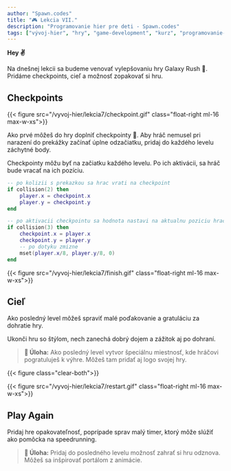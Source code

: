 ```yaml
---
author: "Spawn.codes"
title: "🎮 Lekcia VII."
description: "Programovanie hier pre deti - Spawn.codes"
tags: ["vývoj-hier", "hry", "game-development", "kurz", "programovanie-hier", "programovanie-pre-deti"]
---
```


**Hey ✌**

Na dnešnej lekcii sa budeme venovať vylepšovaniu hry <span class="font-semibold text-lg text-slate-800 text-center max-w-sm mx-1 rounded-md px-2 py-1 bg-gradient-to-r from-indigo-200 via-red-200 to-yellow-100 shadow-md shadow-indigo-600">Galaxy Rush 🌌</span>. Pridáme checkpoints, cieľ a možnosť zopakovať si hru.

## Checkpoints

{{< figure src="/vyvoj-hier/lekcia7/checkpoint.gif" class="float-right ml-16 max-w-xs">}}

Ako prvé môžeš do hry doplniť <span class="font-semibold text-lg text-slate-800 text-center max-w-sm mx-1 rounded-md px-2 py-1 bg-gradient-to-r from-indigo-200 via-red-200 to-yellow-100 shadow-md shadow-indigo-600">checkpointy 🚩</span>. Aby hráč nemusel pri narazení do prekážky začínať úplne odzačiatku, pridaj do každého levelu záchytné body.

Checkpointy môžu byť na začiatku každého levelu. Po ich aktivácii, sa hráč bude vracať na ich pozíciu.

```Lua
-- po kolizii s prekazkou sa hrac vrati na checkpoint
if collision(2) then
 	player.x = checkpoint.x
 	player.y = checkpoint.y
end

-- po aktivacii checkpointu sa hodnota nastavi na aktualnu poziciu hraca
if collision(3) then
 	checkpoint.x = player.x
 	checkpoint.y = player.y
    -- po dotyku zmizne
 	mset(player.x/8, player.y/8, 0)
end
```

{{< figure src="/vyvoj-hier/lekcia7/finish.gif" class="float-right ml-16 max-w-xs">}}

## Cieľ

Ako posledný level môžeš spraviť malé poďakovanie a gratuláciu za dohratie hry.

Ukonči hru so štýlom, nech zanechá dobrý dojem a zážitok aj po dohraní.

> **🔰 Úloha:** Ako posledný level vytvor špeciálnu miestnosť, kde hráčovi pogratuluješ k výhre. Môžeš tam pridať aj logo svojej hry.

{{< figure class="clear-both">}}

{{< figure src="/vyvoj-hier/lekcia7/restart.gif" class="float-right ml-16 max-w-xs">}}

## Play Again

Pridaj hre opakovateľnosť, poprípade sprav malý timer, ktorý môže slúžiť ako pomôcka na speedrunning.

> **🔰 Úloha:** Pridaj do posledného levelu možnosť zahrať si hru odznova. Môžeš sa inšpirovať portálom z animácie.